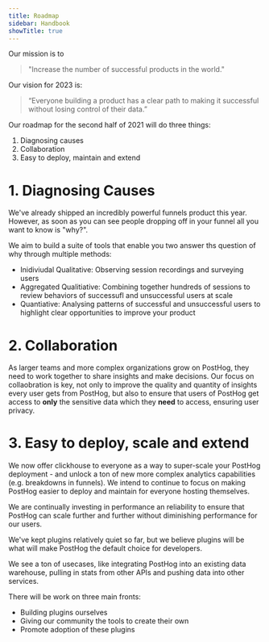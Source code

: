 ```yaml
---
title: Roadmap
sidebar: Handbook
showTitle: true
---
```


Our mission is to 

> "Increase the number of successful products in the world."

Our vision for 2023 is:

> “Everyone building a product has a clear path to making it successful without losing control of their data.”

Our roadmap for the second half of 2021 will do three things:
1. Diagnosing causes
2. Collaboration
3. Easy to deploy, maintain and extend

# 1. Diagnosing Causes

We've already shipped an incredibly powerful funnels product this year. However, as soon as you can see people dropping off in your funnel all you want to know is "why?". 

We aim to build a suite of tools that enable you two answer ths question of why through multiple methods:
* Inidiviudal Qualitative: Observing session recordings and surveying users
* Aggregated Qualitiative: Combining together hundreds of sessions to review behaviors of successufl and unsuccessful users at scale
* Quantiative: Analysing patterns of successful and unsuccessful users to highlight clear opportunities to improve your product

# 2. Collaboration

As larger teams and more complex organizations grow on PostHog, they need to work together to share insights and make decisions. Our focus on collaobration is key, not only to improve the quality and quantity of insights every user gets from PostHog, but also to ensure that users of PostHog get access to **only** the sensitive data which they **need** to access, ensuring user privacy.

# 3. Easy to deploy, scale and extend

We now offer clickhouse to everyone as a way to super-scale your PostHog deployment - and unlock a ton of new more complex analytics capabilities (e.g. breakdowns in funnels). We intend to continue to focus on making PostHog easier to deploy and maintain for everyone hosting themselves. 

We are continually investing in performance an reliability to ensure that PostHog can scale further and further without diminishing performance for our users.

We've kept plugins relatively quiet so far, but we believe plugins will be what will make PostHog the default choice for developers.

We see a ton of usecases, like integrating PostHog into an existing data warehouse, pulling in stats from other APIs and pushing data into other services.

There will be work on three main fronts:
- Building plugins ourselves
- Giving our community the tools to create their own
- Promote adoption of these plugins